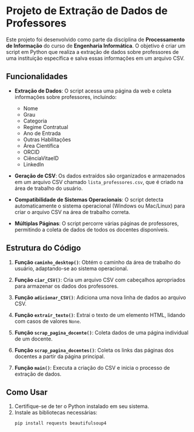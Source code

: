 # Projeto de Extração de Dados de Professores

Este projeto foi desenvolvido como parte da disciplina de **Processamento de Informação** do curso de **Engenharia Informática**. O objetivo é criar um script em Python que realiza a extração de dados sobre professores de uma instituição específica e salva essas informações em um arquivo CSV.

## Funcionalidades

- **Extração de Dados**: O script acessa uma página da web e coleta informações sobre professores, incluindo:
  - Nome
  - Grau
  - Categoria
  - Regime Contratual
  - Ano de Entrada
  - Outras Habilitações
  - Área Científica
  - ORCID
  - CiênciaVitaeID
  - LinkedIn

- **Geração de CSV**: Os dados extraídos são organizados e armazenados em um arquivo CSV chamado `lista_professores.csv`, que é criado na área de trabalho do usuário.

- **Compatibilidade de Sistemas Operacionais**: O script detecta automaticamente o sistema operacional (Windows ou Mac/Linux) para criar o arquivo CSV na área de trabalho correta.

- **Múltiplas Páginas**: O script percorre várias páginas de professores, permitindo a coleta de dados de todos os docentes disponíveis.

## Estrutura do Código

1. **Função `caminho_desktop()`**: Obtém o caminho da área de trabalho do usuário, adaptando-se ao sistema operacional.

2. **Função `ciar_CSV()`**: Cria um arquivo CSV com cabeçalhos apropriados para armazenar os dados dos professores.

3. **Função `adicionar_CSV()`**: Adiciona uma nova linha de dados ao arquivo CSV.

4. **Função `extrair_texto()`**: Extrai o texto de um elemento HTML, lidando com casos de valores `None`.

5. **Função `scrap_pagina_docente()`**: Coleta dados de uma página individual de um docente.

6. **Função `scrap_pagina_docentes()`**: Coleta os links das páginas dos docentes a partir da página principal.

7. **Função `main()`**: Executa a criação do CSV e inicia o processo de extração de dados.

## Como Usar

1. Certifique-se de ter o Python instalado em seu sistema.
2. Instale as bibliotecas necessárias:
   ```bash
   pip install requests beautifulsoup4
